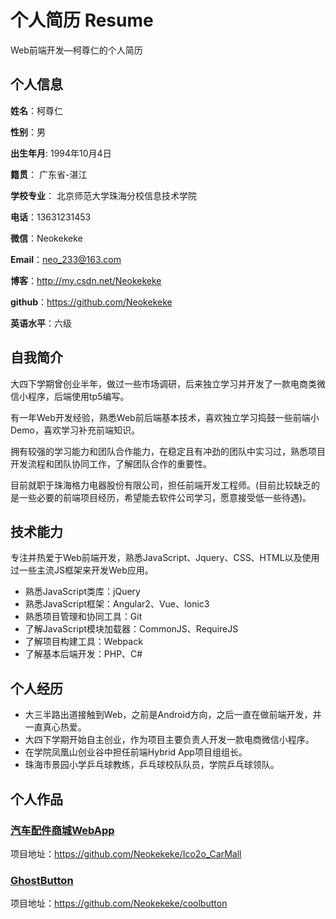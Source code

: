 个人简历 Resume
======================
Web前端开发—柯尊仁的个人简历

## 个人信息

**姓名**：柯尊仁

**性别**：男  

**出生年月**: 1994年10月4日

**籍贯**： 广东省-湛江

**学校专业**： 北京师范大学珠海分校信息技术学院

**电话**：13631231453

**微信**：Neokekeke

**Email**：neo_233@163.com

**博客**：http://my.csdn.net/Neokekeke

**github**：https://github.com/Neokekeke

**英语水平**：六级

## 自我简介

大四下学期曾创业半年，做过一些市场调研，后来独立学习并开发了一款电商类微信小程序，后端使用tp5编写。

有一年Web开发经验，熟悉Web前后端基本技术，喜欢独立学习捣鼓一些前端小Demo，喜欢学习补充前端知识。

拥有较强的学习能力和团队合作能力，在稳定且有冲劲的团队中实习过，熟悉项目开发流程和团队协同工作，了解团队合作的重要性。

目前就职于珠海格力电器股份有限公司，担任前端开发工程师。(目前比较缺乏的是一些必要的前端项目经历，希望能去软件公司学习，愿意接受低一些待遇)。


## 技术能力

专注并热爱于Web前端开发，熟悉JavaScript、Jquery、CSS、HTML以及使用过一些主流JS框架来开发Web应用。

* 熟悉JavaScript类库：jQuery
* 熟悉JavaScript框架：Angular2、Vue、Ionic3
* 熟悉项目管理和协同工具：Git
* 了解JavaScript模块加载器：CommonJS、RequireJS
* 了解项目构建工具：Webpack
* 了解基本后端开发：PHP、C#

## 个人经历
* 大三半路出道接触到Web，之前是Android方向，之后一直在做前端开发，并一直真心热爱。
* 大四下学期开始自主创业，作为项目主要负责人开发一款电商微信小程序。
* 在学院凤凰山创业谷中担任前端Hybrid App项目组组长。
* 珠海市景园小学乒乓球教练，乒乓球校队队员，学院乒乓球领队。


## 个人作品

### [汽车配件商城WebApp](https://github.com/Neokekeke/Ico2o_CarMall)
项目地址：https://github.com/Neokekeke/Ico2o_CarMall

### [GhostButton](https://github.com/Neokekeke/coolbutton)
项目地址：https://github.com/Neokekeke/coolbutton

